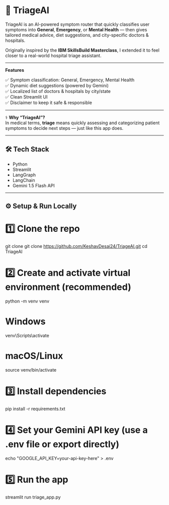 # 🤖 TriageAI

TriageAI is an AI-powered symptom router that quickly classifies user symptoms into **General**, **Emergency**, or **Mental Health** — then gives tailored medical advice, diet suggestions, and city-specific doctors & hospitals.

Originally inspired by the **IBM SkillsBuild Masterclass**, I extended it to feel closer to a real-world hospital triage assistant.

-----------------------------------------------------
**Features**

✅ Symptom classification: General, Emergency, Mental Health  
✅ Dynamic diet suggestions (powered by Gemini)  
✅ Localized list of doctors & hospitals by city/state  
✅ Clean Streamlit UI  
✅ Disclaimer to keep it safe & responsible

--------------------------------------------------------

⚕️ **Why “TriageAI”?**  
In medical terms, **triage** means quickly assessing and categorizing patient symptoms to decide next steps — just like this app does.

--------------------------------------------------------

## 🛠 **Tech Stack**
- Python
- Streamlit
- LangGraph
- LangChain
- Gemini 1.5 Flash API

--------------------------------------------------------

## ⚙️ **Setup & Run Locally**

# 1️⃣ Clone the repo
git clone git clone https://github.com/KeshavDesai24/TriageAI.git
cd TriageAI

# 2️⃣ Create and activate virtual environment (recommended)
python -m venv venv
# Windows
venv\Scripts\activate
# macOS/Linux
source venv/bin/activate

# 3️⃣ Install dependencies
pip install -r requirements.txt

# 4️⃣ Set your Gemini API key (use a .env file or export directly)
echo "GOOGLE_API_KEY=your-api-key-here" > .env

# 5️⃣ Run the app
streamlit run triage_app.py
